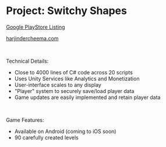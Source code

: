 # Project: Switchy Shapes

[Google PlayStore Listing](https://play.google.com/store/apps/details?id=com.TeraKeySoftware.ShapeSwitcher)

[harjindercheema.com](https://www.harjindercheema.com)

<br>

Technical Details:
* Close to 4000 lines of C# code across 20 scripts
* Uses Unity Services like Analytics and Monetization
* User-interface scales to any display
* "Player" system to securely save/load player data
* Game updates are easily implemented and retain player data

<br>

Game Features:
* Available on Android (coming to iOS soon)
* 90 carefully created levels

